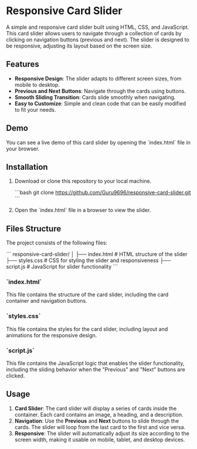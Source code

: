 # Responsive Card Slider

A simple and responsive card slider built using HTML, CSS, and JavaScript. This card slider allows users to navigate through a collection of cards by clicking on navigation buttons (previous and next). The slider is designed to be responsive, adjusting its layout based on the screen size.

## Features
- **Responsive Design**: The slider adapts to different screen sizes, from mobile to desktop.
- **Previous and Next Buttons**: Navigate through the cards using buttons.
- **Smooth Sliding Transition**: Cards slide smoothly when navigating.
- **Easy to Customize**: Simple and clean code that can be easily modified to fit your needs.

## Demo

You can see a live demo of this card slider by opening the \`index.html\` file in your browser.

## Installation

1. Download or clone this repository to your local machine.
   
   \`\`\`bash
   git clone https://github.com/Guru9696/responsive-card-slider.git
   \`\`\`

2. Open the \`index.html\` file in a browser to view the slider.

## Files Structure

The project consists of the following files:

\`\`\`
responsive-card-slider/
│
├── index.html         # HTML structure of the slider
├── styles.css         # CSS for styling the slider and responsiveness
├── script.js          # JavaScript for slider functionality
\`\`\`

### \`index.html\`
This file contains the structure of the card slider, including the card container and navigation buttons.

### \`styles.css\`
This file contains the styles for the card slider, including layout and animations for the responsive design.

### \`script.js\`
This file contains the JavaScript logic that enables the slider functionality, including the sliding behavior when the "Previous" and "Next" buttons are clicked.

## Usage

1. **Card Slider**: The card slider will display a series of cards inside the container. Each card contains an image, a heading, and a description.
2. **Navigation**: Use the **Previous** and **Next** buttons to slide through the cards. The slider will loop from the last card to the first and vice versa.
3. **Responsive**: The slider will automatically adjust its size according to the screen width, making it usable on mobile, tablet, and desktop devices.


